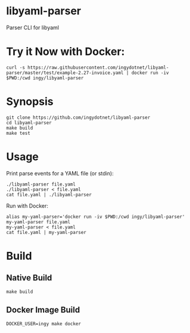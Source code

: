libyaml-parser
==============

Parser CLI for libyaml

# Try it Now with Docker:

```
curl -s https://raw.githubusercontent.com/ingydotnet/libyaml-parser/master/test/example-2.27-invoice.yaml | docker run -iv $PWD:/cwd ingy/libyaml-parser
```

# Synopsis

```
git clone https://github.com/ingydotnet/libyaml-parser
cd libyaml-parser
make build
make test
```

# Usage

Print parse events for a YAML file (or stdin):

```
./libyaml-parser file.yaml
./libyaml-parser < file.yaml
cat file.yaml | ./libyaml-parser
```

Run with Docker:

```
alias my-yaml-parser='docker run -iv $PWD:/cwd ingy/libyaml-parser'
my-yaml-parser file.yaml
my-yaml-parser < file.yaml
cat file.yaml | my-yaml-parser
```

# Build

## Native Build

```
make build
```

## Docker Image Build

```
DOCKER_USER=ingy make docker
```
